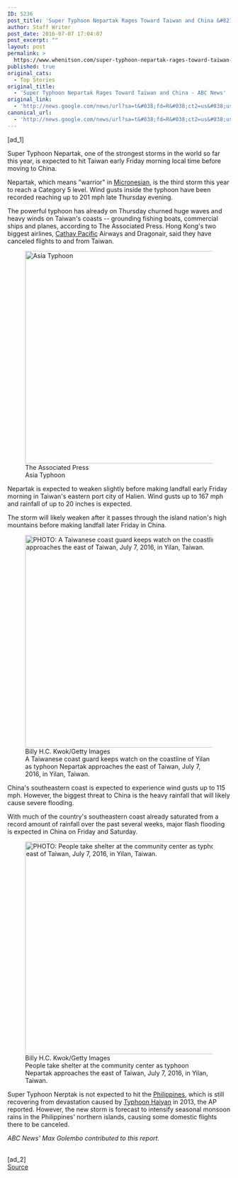 ```yaml
---
ID: 5236
post_title: 'Super Typhoon Nepartak Rages Toward Taiwan and China &#8211; ABC News'
author: Staff Writer
post_date: 2016-07-07 17:04:07
post_excerpt: ""
layout: post
permalink: >
  https://www.whenitson.com/super-typhoon-nepartak-rages-toward-taiwan-and-china-abc-news/
published: true
original_cats:
  - Top Stories
original_title:
  - 'Super Typhoon Nepartak Rages Toward Taiwan and China - ABC News'
original_link:
  - 'http://news.google.com/news/url?sa=t&#038;fd=R&#038;ct2=us&#038;usg=AFQjCNFt60w7g0lDshVQDF3s_jhqlPaWCA&#038;clid=c3a7d30bb8a4878e06b80cf16b898331&#038;cid=52779146284359&#038;ei=hIt-V6ihNtOEhQG87bPIBQ&#038;url=http://abcnews.go.com/International/super-typhoon-nepartak-rages-taiwan-china/story?id%3D40399822'
canonical_url:
  - 'http://news.google.com/news/url?sa=t&#038;fd=R&#038;ct2=us&#038;usg=AFQjCNFt60w7g0lDshVQDF3s_jhqlPaWCA&#038;clid=c3a7d30bb8a4878e06b80cf16b898331&#038;cid=52779146284359&#038;ei=hIt-V6ihNtOEhQG87bPIBQ&#038;url=http://abcnews.go.com/International/super-typhoon-nepartak-rages-taiwan-china/story?id%3D40399822'
---
```

 [ad_1]
<br><div readability="66.825259515571">
<p itemprop="articleBody">
Super Typhoon Nepartak, one of the strongest storms in the world so far this year, is expected to hit Taiwan early Friday morning local time before moving to China.
</p><p itemprop="articleBody">
Nepartak, which means "warrior" in <a href="http://abcnews.go.com/topics/news/micronesia.htm" id="ramplink_Micronesian_" target="_blank">Micronesian</a>, is the third storm this year to reach a Category 5 level. Wind gusts inside the typhoon have been recorded reaching up to 201 mph late Thursday evening.
</p><p itemprop="articleBody">
The powerful typhoon has already on Thursday churned huge waves and heavy winds on Taiwan's coasts -- grounding fishing boats, commercial ships and planes, according to The Associated Press. Hong Kong's two biggest airlines, <a href="http://abcnews.go.com/topics/business/airlines/cathay-pacific.htm" id="ramplink_Cathay Pacific_" target="_blank">Cathay Pacific</a> Airways and Dragonair, said they have canceled flights to and from Taiwan.
</p><figure class="e_image e_full" id="e_image_40397864"><div class="e_full_container"><picture><img src="http://www.whenitson.com/wp-content/uploads/2016/07/Super-Typhoon-Nepartak-Rages-Toward-Taiwan-and-China-ABC-News.jpg" border="0" width="640" height="480" alt="Asia Typhoon"/><span class="credit">The Associated Press</span></picture></div><figcaption><span class="caption">Asia Typhoon</span></figcaption></figure>
<p itemprop="articleBody">
Nepartak is expected to weaken slightly before making landfall early Friday morning in Taiwan's eastern port city of Halien. Wind gusts up to 167 mph and rainfall of up to 20 inches is expected.
</p>





<p itemprop="articleBody">
The storm will likely weaken after it passes through the island nation's high mountains before making landfall later Friday in China.
</p><figure class="e_image e_full" id="e_image_40401632"><div class="e_full_container"><picture><img src="http://www.whenitson.com/wp-content/uploads/2016/07/1467911047_380_Super-Typhoon-Nepartak-Rages-Toward-Taiwan-and-China-ABC-News.jpg" border="0" width="640" height="480" alt="PHOTO: A Taiwanese coast guard keeps watch on the coastline of Yilan as typhoon Nepartak approaches the east of Taiwan, July 7, 2016, in Yilan, Taiwan."/><span class="credit">Billy H.C. Kwok/Getty Images</span></picture></div><figcaption><span class="caption">A Taiwanese coast guard keeps watch on the coastline of Yilan as typhoon Nepartak approaches the east of Taiwan, July 7, 2016, in Yilan, Taiwan.</span></figcaption></figure>
<p itemprop="articleBody">
China's southeastern coast is expected to experience wind gusts up to 115 mph. However, the biggest threat to China is the heavy rainfall that will likely cause severe flooding.
</p><p itemprop="articleBody">
With much of the country's southeastern coast already saturated from a record amount of rainfall over the past several weeks, major flash flooding is expected in China on Friday and Saturday.
</p><figure class="e_image e_full" id="e_image_40401475"><div class="e_full_container"><picture><img src="http://www.whenitson.com/wp-content/uploads/2016/07/1467911047_457_Super-Typhoon-Nepartak-Rages-Toward-Taiwan-and-China-ABC-News.jpg" border="0" width="640" height="480" alt="PHOTO: People take shelter at the community center as typhoon Nepartak approaches the east of Taiwan, July 7, 2016, in Yilan, Taiwan."/><span class="credit">Billy H.C. Kwok/Getty Images</span></picture></div><figcaption><span class="caption">People take shelter at the community center as typhoon Nepartak approaches the east of Taiwan, July 7, 2016, in Yilan, Taiwan.</span></figcaption></figure>
<p itemprop="articleBody">
Super Typhoon Nerptak is not expected to hit the <a href="http://abcnews.go.com/topics/news/philippines.htm" id="ramplink_Philippines_" target="_blank">Philippines</a>, which is still recovering from devastation caused by <a href="http://abcnews.go.com/topics/news/disasters/typhoon-yolanda.htm" id="ramplink_Typhoon Haiyan_" target="_blank">Typhoon Haiyan</a> in 2013, the AP reported. However, the new storm is forecast to intensify seasonal monsoon rains in the Philippines' northern islands, causing some domestic flights there to be canceled.
</p><p itemprop="articleBody">
<em>ABC News' Max Golembo contributed to this report.</em></p>
</div>
<br>[ad_2]
<br><a href="http://news.google.com/news/url?sa=t&#038;fd=R&#038;ct2=us&#038;usg=AFQjCNFt60w7g0lDshVQDF3s_jhqlPaWCA&#038;clid=c3a7d30bb8a4878e06b80cf16b898331&#038;cid=52779146284359&#038;ei=hIt-V6ihNtOEhQG87bPIBQ&#038;url=http://abcnews.go.com/International/super-typhoon-nepartak-rages-taiwan-china/story?id%3D40399822">Source </a>